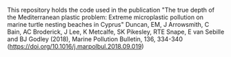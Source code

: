 This repository holds the code used in the publication "The true depth of the Mediterranean plastic problem: Extreme microplastic pollution on marine turtle nesting beaches in Cyprus"
Duncan, EM, J Arrowsmith, C Bain, AC Broderick, J Lee, K Metcalfe, SK Pikesley, RTE Snape, E van Sebille and BJ Godley (2018), Marine Pollution Bulletin, 136, 334-340 (https://doi.org/10.1016/j.marpolbul.2018.09.019)
